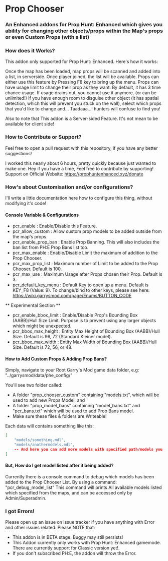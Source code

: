# Prop Chooser
### An Enhanced addons for Prop Hunt: Enhanced which gives you ability for changing other objects/props within the Map's props or even Custom Props (with a list)

### How does it Works?
This addon only supported for Prop Hunt: Enhanced. Here's how it works:

Once the map has been loaded, map props will be scanned and added into a list, in serverside. Once player joined, the list will be available. Props can either use this feature by Pressing F8 key to bring up the menu. Props can have usage limit to change their prop as they want. By default, it has 3 time chance usage. If usage drains out, you cannot use it anymore. (or can be unlimited!)
If you have enough room to disguise other object (it has spatial detection, which this will prevent you stuck on the wall), select which props that you'd like to change and... Taadaaa...! hunters will confuse to find you!

Also to note that This addon is a Server-sided Feature. It's not mean to be available for client side!

### How to Contribute or Support?
Feel free to open a pull request with this repository, if you have any better suggestions!

I worked this nearly about 6 hours, pretty quickly because just wanted to make one. Hey if you have a time, Feel free to contribute by supporting!
Support on Official Website: https://prophuntenhanced.xyz/donate

### How's about Customisation and/or configurations?
I'll write a little documentation here how to configure this thing, without modifying it's code!

#### Console Variable & Configurations
- pcr_enable : Enable/Disable this Feature.
- pcr_allow_custom : Allow custom prop models to be added outside from the map's props.
- pcr_enable_prop_ban : Enable Prop Banning. This will also includes the ban list from PH:E Prop Bans list too.
- pcr_max_enable : Enable/Disable Limit the maximum of addition to the Prop Chooser.
- pcr_max_prop_list : Maximum number of Limit to be added to the Prop Chooser. Default is 100.
- pcr_max_use : Maximum Usage after Props chosen their Prop. Default is 3.
- pcr_default_key_menu : Default Key to open up a menu. Default is KEY_F8 (Value: 9). To change/bind to other keys, please see here: https://wiki.garrysmod.com/page/Enums/BUTTON_CODE

** Experimental Section **
- pcr_enable_bbox_limit : Enable/Disable Prop's Bounding Box (AABB)/Hull Size Limit. Purpose is to prevent using any larger objects which might be unexpected.
- pcr_bbox_max_height : Entity Max Height of Bounding Box (AABB)/Hull Size. Default is 96, 72 (Standard Kleiner model).
- pcr_bbox_max_width : Entity Max Width of Bounding Box (AABB)/Hull Size. Default is 72, 56, or 48.

#### How to Add Custom Props & Adding Prop Bans?
Simply, navigate to your Root Garry's Mod game data folder, e.g: "../garrysmod/data/phe_config/"

You'll see two folder called:
- A folder "prop_chooser_custom" containing "models.txt", which will be used to add new Props Model; and
- A folder "prop_model_bans" containing "model_bans.txt" and "pcr_bans.txt" which will be used to add Prop Bans model.
- Make sure these files & folders are Writeable!

Each data will contains something like this:
```json
[
	"models/something.mdl",
	"models/anothermodels.mdl",
	-- And here you can add more models with specified path/models you want.
]
```

#### But, How do I get model listed after it being added?
Currently there is a console command to debug which models has been added to the Prop Chooser List. By using a command: "pcr_debug_model_list"
This command will prints All available models listed which specified from the maps, and can be accessed only by Admin/Superadmin.

### I got Errors!
Please open up an issue on Issue tracker if you have anything with Error and other issues related. Please NOTE that:
- This addon is in BETA stage. Buggy may still persists!
- This Addon currently only works with Prop Hunt: Enhanced gamemode. There are currently support for Classic version yet!.
- If you don't subscribed PH:E, the addon will throw the Error.